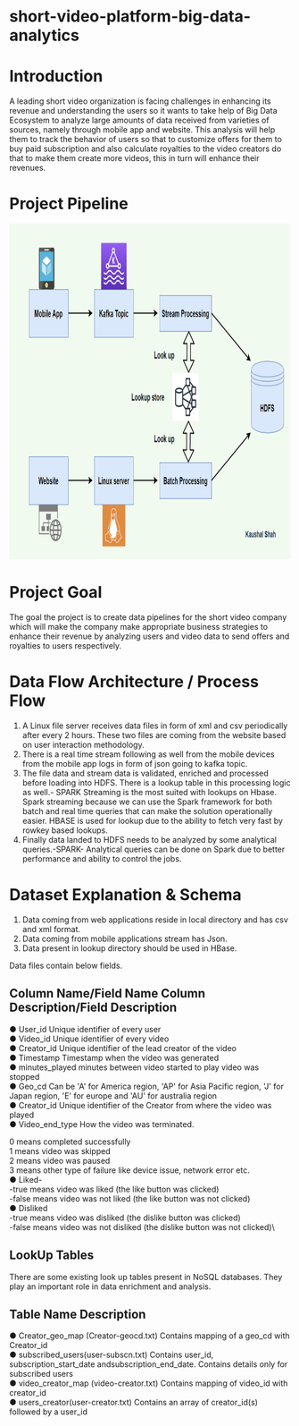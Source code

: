 # short-video-platform-big-data-analytics

# Introduction
A leading short video organization is facing challenges in enhancing its revenue and understanding the users so it wants to take help of Big Data Ecosystem to analyze large amounts of data received from varieties of sources, namely through mobile app and website. This analysis will help them to track the behavior of users so that to customize offers for them to buy paid subscription and also calculate royalties to the video creators do that to make them create more videos, this in turn will enhance their revenues.


# Project Pipeline

<img src="short_video_kaushal_pipeline.png" alt="Project Pipeline" width="1500" height="600">


# Project Goal
The goal the project is to create data pipelines for the short video company which will make the company make appropriate business strategies to enhance their revenue by analyzing users and video data to send offers and royalties to users respectively.


# Data Flow Architecture / Process Flow
1.	A Linux file server receives data files in form of xml and csv periodically after every 2 hours. These two files are coming from the website based on user   interaction methodology.
2.	There is a real time stream following as well from the mobile devices from the mobile app logs in form of json going to kafka topic. 
3.	The file data and stream data is validated, enriched and processed before loading into HDFS. There is a  lookup table in this processing logic as well.- SPARK Streaming is the most suited with lookups on Hbase. Spark streaming because we can use the Spark framework for both batch and real time queries that can make the solution operationally easier. HBASE is used for lookup due to the ability to fetch very fast by rowkey based lookups.
4.	Finally data landed to HDFS needs to be analyzed by some analytical queries.-SPARK- Analytical queries can be done on Spark due to better performance and ability to control the jobs.

# Dataset Explanation & Schema
1. Data coming from web applications reside in local directory and has csv and  xml format.
2. Data coming from mobile applications stream has Json.
3. Data present in lookup directory should be used in HBase.

Data files contain below fields.

## Column Name/Field Name Column Description/Field Description

●	User_id Unique identifier of every user \
●	Video_id Unique identifier of every video \
●	Creator_id Unique identifier of the lead creator of the video\
●	Timestamp Timestamp when the video was generated\
●	minutes_played minutes between video started to play video was stopped\
●	Geo_cd Can be 'A' for America region, 'AP' for Asia Pacific region, 'J' for Japan region, 'E' for europe and 'AU' for australia region\
●	Creator_id Unique identifier of the Creator from where the video was played\
●	Video_end_type How the video was terminated.

0 means completed successfully\
1 means video was skipped\
2 means video was paused\
3 means other type of failure like device issue, network error etc.\
●	Liked- \
 -true means video was liked (the like button was clicked)\
 -false means video was not liked (the like button was not clicked)\
●	Disliked\
 -true means video was disliked (the dislike button was clicked)\
 -false means video was not disliked (the dislike button was not clicked)\
 
 
## LookUp Tables
There are some existing look up tables present in NoSQL databases. They play an important role in data enrichment and analysis.


## Table Name Description
●	Creator_geo_map (Creator-geocd.txt) Contains mapping of a geo_cd with Creator_id\
●	subscribed_users(user-subscn.txt) Contains user_id, subscription_start_date andsubscription_end_date. Contains details only for subscribed users\
●	video_creator_map (video-creator.txt) Contains mapping of video_id with creator_id\
●	users_creator(user-creator.txt) Contains an array of creator_id(s) followed by a user_id



